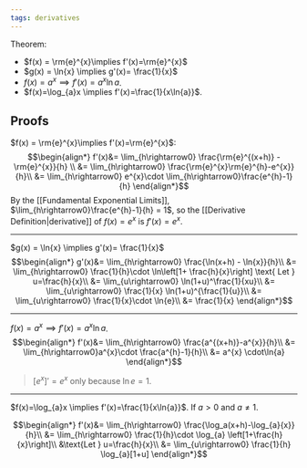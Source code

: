 ```yaml
---
tags: derivatives
---
```

Theorem:
- $f(x) = \rm{e}^{x}\implies f'(x)=\rm{e}^{x}$ 
- $g(x) = \ln{x} \implies g'(x)= \frac{1}{x}$
- $f(x)=a^{x}\implies f'(x)=a^{x}\ln{a}$.
- $f(x)=\log_{a}x \implies f'(x)=\frac{1}{x\ln{a}}$.
## Proofs
$f(x) = \rm{e}^{x}\implies f'(x)=\rm{e}^{x}$:
$$\begin{align*}
f'(x)&= \lim_{h\rightarrow0} \frac{\rm{e}^{(x+h)} - \rm{e}^{x}}{h} \\
&= \lim_{h\rightarrow0} \frac{\rm{e}^{x}\rm{e}^{h}-e^{x}}{h}\\
&= \lim_{h\rightarrow0} e^{x}\cdot \lim_{h\rightarrow0}\frac{e^{h}-1}{h}
\end{align*}$$
By the [[Fundamental Exponential Limits]], $\lim_{h\rightarrow0}\frac{e^{h}-1}{h} = 1$, so the [[Derivative Definition|derivative]] of $f(x)=e^{x}$ is $f'(x)=e^{x}$.
___
$g(x) = \ln{x} \implies g'(x)= \frac{1}{x}$
$$\begin{align*}
g'(x)&= \lim_{h\rightarrow0} \frac{\ln(x+h) - \ln{x}}{h}\\
&= \lim_{h\rightarrow0} \frac{1}{h}\cdot \ln\left[1+ \frac{h}{x}\right]
\text{ Let } u=\frac{h}{x}\\
&= \lim_{u\rightarrow0} \ln(1+u)^\frac{1}{xu}\\
&= \lim_{u\rightarrow0} \frac{1}{x} \ln(1+u)^{\frac{1}{u}}\\
&= \lim_{u\rightarrow0} \frac{1}{x}\cdot \ln{e}\\
&= \frac{1}{x}
\end{align*}$$
___
$f(x)=a^{x}\implies f'(x)=a^{x}\ln{a}$.
$$\begin{align*}
f'(x)&= \lim_{h\rightarrow0} \frac{a^{(x+h)}-a^{x}}{h}\\
&= \lim_{h\rightarrow0}a^{x}\cdot \frac{a^{h}-1}{h}\\
&= a^{x} \cdot\ln{a}
\end{align*}$$
> $[e^{x}]'=e^{x}$ only because $\ln{e}=1$.

___
 $f(x)=\log_{a}x \implies f'(x)=\frac{1}{x\ln{a}}$. If $a\gt 0$ and $a \ne 1$.

$$\begin{align*}
f'(x)&= \lim_{h\rightarrow0} \frac{\log_a(x+h)-\log_{a}{x}}{h}\\
&= \lim_{h\rightarrow0} \frac{1}{h}\cdot \log_{a} \left[1+\frac{h}{x}\right]\\
&\text{Let } u=\frac{h}{x}\\
&= \lim_{u\rightarrow0} \frac{1}{h} \log_{a}[1+u]  
\end{align*}$$
